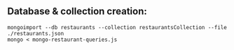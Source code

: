 ## Database & collection creation:
`mongoimport --db restaurants --collection restaurantsCollection --file ./restaurants.json `<br>
`mongo < mongo-restaurant-queries.js`<br>
